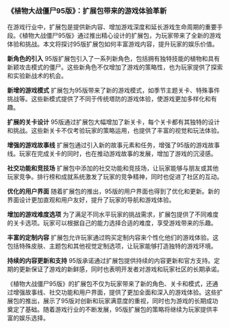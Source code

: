 ### 《植物大战僵尸95版》：扩展包带来的游戏体验革新

在游戏行业中，扩展包是提供新内容、增加游戏深度和延长游戏生命周期的重要手段。《植物大战僵尸95版》通过推出精心设计的扩展包，为玩家带来了全新的游戏体验和挑战。本文将探讨95版扩展包如何丰富游戏内容，提升玩家的娱乐价值。

**新角色的引入**
95版扩展包引入了一系列新角色，包括拥有独特技能的植物和具有新颖攻击模式的僵尸。这些新角色不仅增加了游戏的策略性，也为玩家提供了探索和实验新战术的机会。

**新增的游戏模式**
扩展包为95版带来了新的游戏模式，如季节主题关卡、特殊事件挑战等。这些新模式提供了不同于传统塔防的游戏体验，使游戏更加多样化和有趣。

**扩展的关卡设计**
95版通过扩展包大幅增加了新关卡，每个关卡都有其独特的设计和挑战。这些新关卡不仅考验玩家的策略运用，也提供了丰富的视觉和玩法体验。

**增强的游戏故事线**
扩展包通过引入新的故事元素和任务，增强了95版的游戏故事线。玩家在完成关卡的同时，也在推动游戏故事的发展，增加了游戏的沉浸感。

**社交功能和竞技场**
扩展包中添加的社交功能和竞技场，让玩家能够与朋友或其他玩家竞争。排行榜和成就系统激发了玩家的竞争精神，同时也促进了社区的互动。

**优化的用户界面**
随着扩展包的推出，95版的用户界面也得到了优化和更新。新的界面设计更加直观和用户友好，提升了玩家的导航和游戏体验。

**增加的游戏难度选项**
为了满足不同水平玩家的挑战需求，扩展包提供了不同难度的关卡选项。玩家可以根据自己的能力选择合适的难度，享受游戏带来的乐趣。

**丰富的定制内容**
扩展包允许玩家通过购买定制内容来个性化他们的游戏体验。这包括特殊皮肤、主题包和其他视觉定制选项，让玩家能够打造独特的游戏环境。

**持续的内容更新和支持**
95版承诺通过扩展包提供持续的内容更新和官方支持。定期的更新保证了游戏的新鲜感，同时也表明开发者对游戏和玩家社区的长期承诺。

《植物大战僵尸95版》的扩展包不仅为玩家带来了新的角色、关卡和模式，还通过增强故事线、社交功能和用户界面，提供了更加全面和深入的游戏体验。这些扩展包的推出，展示了95版对创新和玩家满意度的重视，同时也为游戏的长期成功奠定了基础。随着游戏行业的不断发展，95版扩展包的策略将继续为玩家提供丰富的娱乐选择。